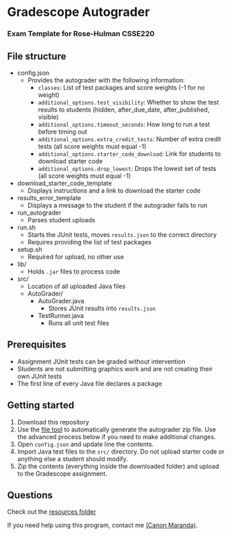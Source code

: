 # Gradescope Autograder
### Exam Template for Rose-Hulman CSSE220

## File structure
- config.json
  - Provides the autograder with the following information:
    - `classes`: List of test packages and score weights (-1 for no weight)
    - `additional_options.test_visibility`: Whether to show the test results to students (hidden, after_due_date, after_published, visible)
    - `additional_options.timeout_seconds`: How long to run a test before timing out
    - `additional_options.extra_credit_tests`: Number of extra credit tests (all score weights must equal -1)
    - `additional_options.starter_code_download`: Link for students to download starter code
    - `additional_options.drop_lowest`: Drops the lowest set of tests (all score weights must equal -1)
- download_starter_code_template
  - Displays instructions and a link to download the starter code
- results_error_template
  - Displays a message to the student if the autograder fails to run
- run_autograder
  - Parses student uploads
- run.sh
  - Starts the JUnit tests, moves `results.json` to the correct directory
  - Requires providing the list of test packages
- setup.sh
  - Required for upload, no other use
- lib/
  - Holds `.jar` files to process code
- src/
  - Location of all uploaded Java files
  - AutoGrader/
    - AutoGrader.java
      - Stores JUnit results into `results.json`
    - TestRunner.java
      - Runs all unit test files

## Prerequisites
- Assignment JUnit tests can be graded without intervention
- Students are not submitting graphics work and are not creating their own JUnit tests
- The first line of every Java file declares a package

## Getting started
1. Download this repository
2. Use the [file tool](../../file-tool/Csse220FileTool.jar) to automatically generate the autograder zip file. Use the advanced process below if you need to make additional changes.
3. Open `config.json` and update line the contents.
4. Import Java test files to the `src/` directory. Do not upload starter code or anything else a student should modify.
5. Zip the contents (everything inside the downloaded folder) and upload to the Gradescope assignment.

## Questions
Check out the [resources folder](../../resources/)

If you need help using this program, contact me [(Canon Maranda)](https://link.canon.click/from/github).

